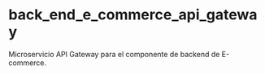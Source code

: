 # back_end_e_commerce_api_gateway
Microservicio API Gateway para el componente de backend de E-commerce.

